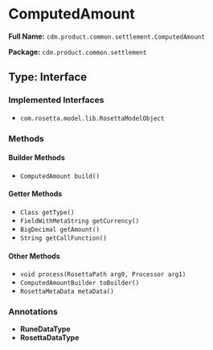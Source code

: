 # ComputedAmount

**Full Name:** `cdm.product.common.settlement.ComputedAmount`

**Package:** `cdm.product.common.settlement`

## Type: Interface

### Implemented Interfaces

- `com.rosetta.model.lib.RosettaModelObject`

### Methods

#### Builder Methods

- `ComputedAmount build()`

#### Getter Methods

- `Class getType()`
- `FieldWithMetaString getCurrency()`
- `BigDecimal getAmount()`
- `String getCallFunction()`

#### Other Methods

- `void process(RosettaPath arg0, Processor arg1)`
- `ComputedAmountBuilder toBuilder()`
- `RosettaMetaData metaData()`

### Annotations

- **RuneDataType**
- **RosettaDataType**

